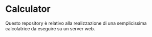 # Calculator
Questo repository è relativo alla realizzazione di una semplicissima calcolatrice da eseguire su un server web.
